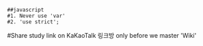 ```
##javascript
#1. Never use 'var'
#2. 'use strict';

```
#Share study link on KaKaoTalk 링크방 only before we master 'Wiki'

